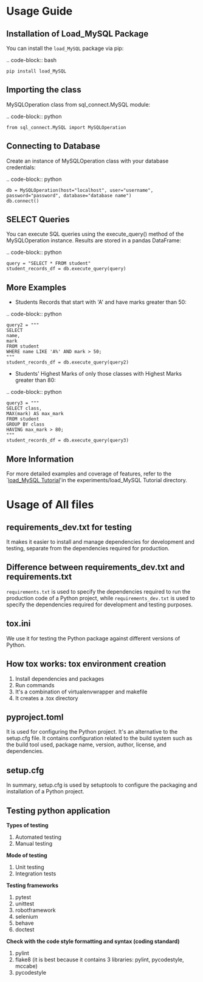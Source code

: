 Usage Guide
===========

Installation of Load_MySQL Package
-----------------------------------

You can install the ``load_MySQL`` package via pip:

.. code-block:: bash

    pip install load_MySQL

Importing the class
--------------------

MySQLOperation class from sql_connect.MySQL module:

.. code-block:: python

    from sql_connect.MySQL import MySQLOperation

Connecting to Database
-----------------------

Create an instance of MySQLOperation class with your database credentials:

.. code-block:: python

    db = MySQLOperation(host="localhost", user="username", password="password", database="database name")
    db.connect()

SELECT Queries
---------------

You can execute SQL queries using the execute_query() method of the MySQLOperation instance. Results are stored in a pandas DataFrame:

.. code-block:: python

    query = "SELECT * FROM student"
    student_records_df = db.execute_query(query)

More Examples
-------------

- Students Records that start with 'A' and have marks greater than 50:

.. code-block:: python

    query2 = """
    SELECT 
    name,
    mark 
    FROM student 
    WHERE name LIKE 'A%' AND mark > 50;
    """
    student_records_df = db.execute_query(query2)

- Students' Highest Marks of only those classes with Highest Marks greater than 80:

.. code-block:: python

    query3 = """
    SELECT class,
    MAX(mark) AS max_mark
    FROM student
    GROUP BY class
    HAVING max_mark > 80;
    """
    student_records_df = db.execute_query(query3)

More Information
----------------

For more detailed examples and coverage of features, refer to the `[load_MySQL Tutorial](https://github.com/Meetpanchal58/SQL_Connect/blob/main/experiments/load_MySQL%20Tutorial.ipynb>)'in the experiments/load_MySQL Tutorial directory.

Usage of All files
===================

requirements_dev.txt for testing
---------------------------------

It makes it easier to install and manage dependencies for development and testing, separate from the dependencies required for production.

Difference between requirements_dev.txt and requirements.txt
------------------------------------------------------------

``requirements.txt`` is used to specify the dependencies required to run the production code of a Python project, while ``requirements_dev.txt`` is used to specify the dependencies required for development and testing purposes.

tox.ini
-------

We use it for testing the Python package against different versions of Python.

How tox works: tox environment creation
----------------------------------------

1. Install dependencies and packages 
2. Run commands
3. It's a combination of virtualenvwrapper and makefile
4. It creates a .tox directory

pyproject.toml
---------------

It is used for configuring the Python project. It's an alternative to the setup.cfg file. It contains configuration related to the build system such as the build tool used, package name, version, author, license, and dependencies.

setup.cfg
---------

In summary, setup.cfg is used by setuptools to configure the packaging and installation of a Python project.

Testing python application
---------------------------

**Types of testing**

1. Automated testing 
2. Manual testing

**Mode of testing**

1. Unit testing
2. Integration tests

**Testing frameworks**

1. pytest
2. unittest
3. robotframework
4. selenium
5. behave
6. doctest

**Check with the code style formatting and syntax (coding standard)**

1. pylint
2. flake8 (it is best because it contains 3 libraries: pylint, pycodestyle, mccabe)
3. pycodestyle
